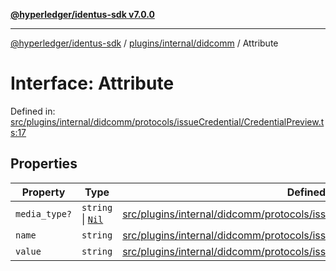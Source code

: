 [**@hyperledger/identus-sdk v7.0.0**](../../../../README.md)

***

[@hyperledger/identus-sdk](../../../../README.md) / [plugins/internal/didcomm](../README.md) / Attribute

# Interface: Attribute

Defined in: [src/plugins/internal/didcomm/protocols/issueCredential/CredentialPreview.ts:17](https://github.com/hyperledger/identus-edge-agent-sdk-ts/blob/96423ee84b124a31ce63036d9d623d1cb73a13c2/src/plugins/internal/didcomm/protocols/issueCredential/CredentialPreview.ts#L17)

## Properties

| Property | Type | Defined in |
| ------ | ------ | ------ |
| <a id="media_type"></a> `media_type?` | `string` \| [`Nil`](../../../../overview/namespaces/Utils/type-aliases/Nil.md) | [src/plugins/internal/didcomm/protocols/issueCredential/CredentialPreview.ts:20](https://github.com/hyperledger/identus-edge-agent-sdk-ts/blob/96423ee84b124a31ce63036d9d623d1cb73a13c2/src/plugins/internal/didcomm/protocols/issueCredential/CredentialPreview.ts#L20) |
| <a id="name"></a> `name` | `string` | [src/plugins/internal/didcomm/protocols/issueCredential/CredentialPreview.ts:18](https://github.com/hyperledger/identus-edge-agent-sdk-ts/blob/96423ee84b124a31ce63036d9d623d1cb73a13c2/src/plugins/internal/didcomm/protocols/issueCredential/CredentialPreview.ts#L18) |
| <a id="value"></a> `value` | `string` | [src/plugins/internal/didcomm/protocols/issueCredential/CredentialPreview.ts:19](https://github.com/hyperledger/identus-edge-agent-sdk-ts/blob/96423ee84b124a31ce63036d9d623d1cb73a13c2/src/plugins/internal/didcomm/protocols/issueCredential/CredentialPreview.ts#L19) |
